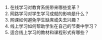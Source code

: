 

1. 在线学习对教育系统带来哪些变革？
2. 网路学习对学生学习成就的影响是什么？
3. 网课如何避免学生缺席或失去兴趣？
4. 线上学习如何帮助学生在自己的节奏中学习？
5. 适合线上学习的教材和课程形式有哪些？
